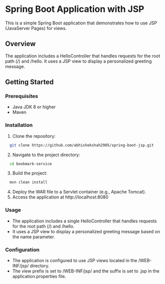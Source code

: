 # Spring Boot Application with JSP

This is a simple Spring Boot application that demonstrates how to use JSP (JavaServer Pages) for views.

## Overview
The application includes a HelloController that handles requests for the root path (/) and /hello. It uses a JSP view to display a personalized greeting message.
## Getting Started

### Prerequisites
- Java JDK 8 or higher
- Maven
### Installation
1. Clone the repository:
```bash
  git clone https://github.com/abhishekshah2905/spring-boot-jsp.git
```
2. Navigate to the project directory:
```bash
  cd bookmark-service
```
3. Build the project:
```bash
  mvn clean install
```
4. Deploy the WAR file to a Servlet container (e.g., Apache Tomcat).
5. Access the application at http://localhost:8080
### Usage
- The application includes a single HelloController that handles requests for the root path (/) and /hello.
- It uses a JSP view to display a personalized greeting message based on the name parameter.

### Configuration
- The application is configured to use JSP views located in the /WEB-INF/jsp/ directory.
- The view prefix is set to /WEB-INF/jsp/ and the suffix is set to .jsp in the application.properties file.
